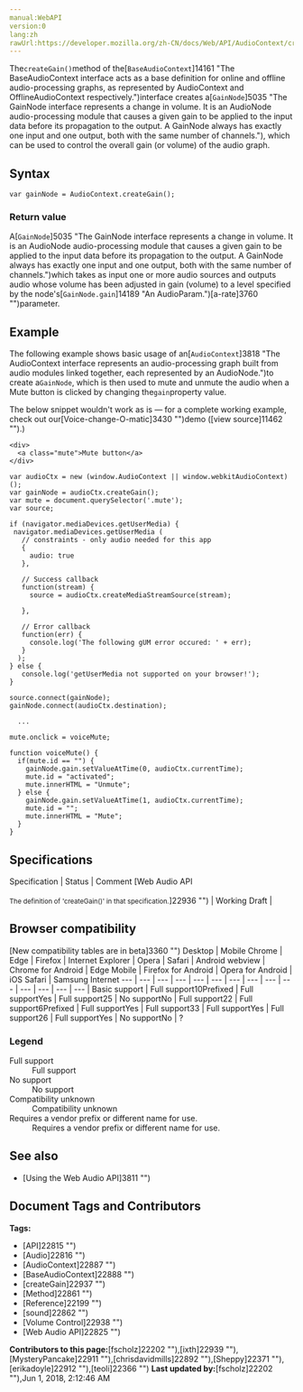 ```yaml
---
manual:WebAPI
version:0
lang:zh
rawUrl:https://developer.mozilla.org/zh-CN/docs/Web/API/AudioContext/createGain
---
```






The`createGain()`method of the[`BaseAudioContext`]14161 "The BaseAudioContext interface acts as a base definition for online and offline audio-processing graphs, as represented by AudioContext and OfflineAudioContext respectively.")interface creates a[`GainNode`]5035 "The GainNode interface represents a change in volume. It is an AudioNode audio-processing module that causes a given gain to be applied to the input data before its propagation to the output. A GainNode always has exactly one input and one output, both with the same number of channels."), which can be used to control the overall gain (or volume) of the audio graph.



## Syntax<a name="Syntax"></a>

```
var gainNode = AudioContext.createGain();
```

### Return value<a name="Description"></a>


A[`GainNode`]5035 "The GainNode interface represents a change in volume. It is an AudioNode audio-processing module that causes a given gain to be applied to the input data before its propagation to the output. A GainNode always has exactly one input and one output, both with the same number of channels.")which takes as input one or more audio sources and outputs audio whose volume has been adjusted in gain (volume) to a level specified by the node&#39;s[`GainNode.gain`]14189 "An AudioParam.")[a-rate]3760 "")parameter.


## Example<a name="Example"></a>


The following example shows basic usage of an[`AudioContext`]3818 "The AudioContext interface represents an audio-processing graph built from audio modules linked together, each represented by an AudioNode.")to create a`GainNode`, which is then used to mute and unmute the audio when a Mute button is clicked by changing the`gain`property value.



The below snippet wouldn&#39;t work as is — for a complete working example, check out our[Voice-change-O-matic]3430 "")demo ([view source]11462 "").)


```
<div>
  <a class="mute">Mute button</a>
</div>
```

```
var audioCtx = new (window.AudioContext || window.webkitAudioContext)();
var gainNode = audioCtx.createGain();
var mute = document.querySelector('.mute');
var source;

if (navigator.mediaDevices.getUserMedia) {
 navigator.mediaDevices.getUserMedia (
   // constraints - only audio needed for this app
   {
     audio: true
   },

   // Success callback
   function(stream) {
     source = audioCtx.createMediaStreamSource(stream);

   },

   // Error callback
   function(err) {
     console.log('The following gUM error occured: ' + err);
   }
  );
} else {
   console.log('getUserMedia not supported on your browser!');
}

source.connect(gainNode);
gainNode.connect(audioCtx.destination);

  ...

mute.onclick = voiceMute;

function voiceMute() {
  if(mute.id == "") {
    gainNode.gain.setValueAtTime(0, audioCtx.currentTime);
    mute.id = "activated";
    mute.innerHTML = "Unmute";
  } else {
    gainNode.gain.setValueAtTime(1, audioCtx.currentTime);
    mute.id = "";
    mute.innerHTML = "Mute";
  }
}
```

## Specifications<a name="Specifications"></a>
Specification | Status | Comment 
[Web Audio API<br></br><small>The definition of &#39;createGain()&#39; in that specification.</small>]22936 "") | Working Draft |  


## Browser compatibility<a name="Browser_compatibility"></a>
[New compatibility tables are in beta<i></i>]3360 "")
<abbr>Desktop<i></i></abbr> | <abbr>Mobile<i></i></abbr> 
<abbr>Chrome<i></i></abbr> | <abbr>Edge<i></i></abbr> | <abbr>Firefox<i></i></abbr> | <abbr>Internet Explorer<i></i></abbr> | <abbr>Opera<i></i></abbr> | <abbr>Safari<i></i></abbr> | <abbr>Android webview<i></i></abbr> | <abbr>Chrome for Android<i></i></abbr> | <abbr>Edge Mobile<i></i></abbr> | <abbr>Firefox for Android<i></i></abbr> | <abbr>Opera for Android<i></i></abbr> | <abbr>iOS Safari<i></i></abbr> | <abbr>Samsung Internet<i></i></abbr> 
 ---  |  ---  |  ---  |  ---  |  ---  |  ---  |  ---  |  ---  |  ---  |  ---  |  ---  |  ---  |  ---  |  ---  | 
Basic support | <abbr>Full support</abbr>10<abbr>Prefixed<i></i></abbr> | <abbr>Full support</abbr>Yes | <abbr>Full support</abbr>25 | <abbr>No support</abbr>No | <abbr>Full support</abbr>22 | <abbr>Full support</abbr>6<abbr>Prefixed<i></i></abbr> | <abbr>Full support</abbr>Yes | <abbr>Full support</abbr>33 | <abbr>Full support</abbr>Yes | <abbr>Full support</abbr>26 | <abbr>Full support</abbr>Yes | <abbr>No support</abbr>No | <abbr>?</abbr> 


### Legend<a name="Legend"></a>
<dl><dt id=''><abbr>Full support</abbr></dt><dd>Full support</dd><dt id=''><abbr>No support</abbr></dt><dd>No support</dd><dt id=''><abbr>Compatibility unknown</abbr></dt><dd>Compatibility unknown</dd><dt id=''><abbr>Requires a vendor prefix or different name for use.<i></i></abbr></dt><dd>Requires a vendor prefix or different name for use.</dd></dl>



## See also<a name="See_also"></a>

* [Using the Web Audio API]3811 "")



## Document Tags and Contributors
**Tags:**
* [API]22815 "")
* [Audio]22816 "")
* [AudioContext]22887 "")
* [BaseAudioContext]22888 "")
* [createGain]22937 "")
* [Method]22861 "")
* [Reference]22199 "")
* [sound]22862 "")
* [Volume Control]22938 "")
* [Web Audio API]22825 "")

**Contributors to this page:**[fscholz]22202 ""),[ixth]22939 ""),[MysteryPancake]22911 ""),[chrisdavidmills]22892 ""),[Sheppy]22371 ""),[erikadoyle]22912 ""),[teoli]22366 "")
**Last updated by:**[fscholz]22202 ""),<time>Jun 1, 2018, 2:12:46 AM</time>


